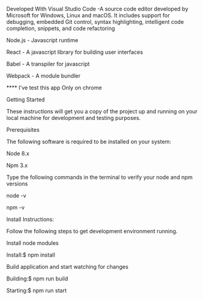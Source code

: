 Developed With Visual Studio Code -A source code editor developed by Microsoft for Windows, Linux and macOS. It includes support for debugging, embedded Git control, syntax highlighting, intelligent code completion, snippets, and code refactoring

Node.js - Javascript runtime

React - A javascript library for building user interfaces

Babel - A transpiler for javascript

Webpack - A module bundler

**** I've test this app Only on chrome

Getting Started

These instructions will get you a copy of the project up and running on your local machine for development and testing purposes.

Prerequisites

The following software is required to be installed on your system:

Node 8.x

Npm 3.x

Type the following commands in the terminal to verify your node and npm versions

node -v

npm -v

Install Instructions:

Follow the following steps to get development environment running.

Install node modules

Install:$ npm install

Build application and start watching for changes

Building:$ npm run build

Starting:$ npm run start